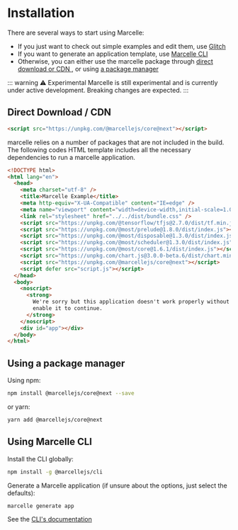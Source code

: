# Installation

There are several ways to start using Marcelle:

- If you just want to check out simple examples and edit them, use [Glitch](https://glitch.com/@marcelle.crew/marcelle-examples)
- If you want to generate an application template, use [Marcelle CLI](#using-marcelle-cli)
- Otherwise, you can either use the marcelle package through [direct download or CDN ](#direct-download-cdn), or using [a package manager](#using-a-package-manager)

::: warning ⚠️ Experimental
Marcelle is still experimental and is currently under active development. Breaking changes are expected.
:::

## Direct Download / CDN

```html
<script src="https://unpkg.com/@marcellejs/core@next"></script>
```

marcelle relies on a number of packages that are not included in the build.
The following codes HTML template includes all the necessary dependencies to run a marcelle application.

```html
<!DOCTYPE html>
<html lang="en">
  <head>
    <meta charset="utf-8" />
    <title>Marcelle Example</title>
    <meta http-equiv="X-UA-Compatible" content="IE=edge" />
    <meta name="viewport" content="width=device-width,initial-scale=1.0" />
    <link rel="stylesheet" href="../../dist/bundle.css" />
    <script src="https://unpkg.com/@tensorflow/tfjs@2.7.0/dist/tf.min.js"></script>
    <script src="https://unpkg.com/@most/prelude@1.8.0/dist/index.js"></script>
    <script src="https://unpkg.com/@most/disposable@1.3.0/dist/index.js"></script>
    <script src="https://unpkg.com/@most/scheduler@1.3.0/dist/index.js"></script>
    <script src="https://unpkg.com/@most/core@1.6.1/dist/index.js"></script>
    <script src="https://unpkg.com/chart.js@3.0.0-beta.6/dist/chart.min.js"></script>
    <script src="https://unpkg.com/@marcellejs/core@next"></script>
    <script defer src="script.js"></script>
  </head>
  <body>
    <noscript>
      <strong>
        We're sorry but this application doesn't work properly without JavaScript enabled. Please
        enable it to continue.
      </strong>
    </noscript>
    <div id="app"></div>
  </body>
</html>
```

## Using a package manager

Using npm:

```bash
npm install @marcellejs/core@next --save
```

or yarn:

```bash
yarn add @marcellejs/core@next
```

## Using Marcelle CLI

Install the CLI globally:

```bash
npm install -g @marcellejs/cli
```

Generate a Marcelle application (if unsure about the options, just select the defaults):

```bash
marcelle generate app
```

See the [CLI's documentation](/cli.html)
